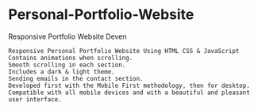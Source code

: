# Personal-Portfolio-Website
Responsive Portfolio Website Deven

    Responsive Personal Portfolio Website Using HTML CSS & JavaScript
    Contains animations when scrolling.
    Smooth scrolling in each section.
    Includes a dark & light theme.
    Sending emails in the contact section.
    Developed first with the Mobile First methodology, then for desktop.
    Compatible with all mobile devices and with a beautiful and pleasant user interface.
